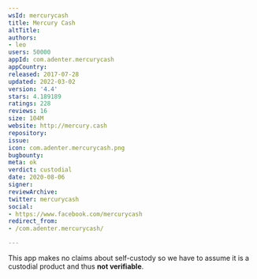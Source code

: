 ```yaml
---
wsId: mercurycash
title: Mercury Cash
altTitle: 
authors:
- leo
users: 50000
appId: com.adenter.mercurycash
appCountry: 
released: 2017-07-28
updated: 2022-03-02
version: '4.4'
stars: 4.189189
ratings: 228
reviews: 16
size: 104M
website: http://mercury.cash
repository: 
issue: 
icon: com.adenter.mercurycash.png
bugbounty: 
meta: ok
verdict: custodial
date: 2020-08-06
signer: 
reviewArchive: 
twitter: mercurycash
social:
- https://www.facebook.com/mercurycash
redirect_from:
- /com.adenter.mercurycash/

---
```


This app makes no claims about self-custody so we have to assume it is a
custodial product and thus **not verifiable**.
